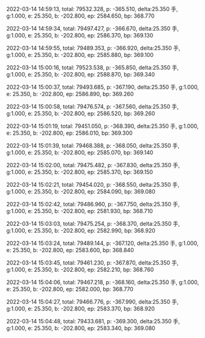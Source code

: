 2022-03-14 14:59:13, total: 79532.328, p: -365.510, delta:25.350 手, g:1.000, e: 25.350, b: -202.800, ep: 2584.650, bp: 368.770

2022-03-14 14:59:34, total: 79497.427, p: -366.670, delta:25.350 手, g:1.000, e: 25.350, b: -202.800, ep: 2586.370, bp: 369.130

2022-03-14 14:59:55, total: 79489.353, p: -366.920, delta:25.350 手, g:1.000, e: 25.350, b: -202.800, ep: 2585.880, bp: 369.100

2022-03-14 15:00:16, total: 79523.538, p: -365.850, delta:25.350 手, g:1.000, e: 25.350, b: -202.800, ep: 2588.870, bp: 369.340

2022-03-14 15:00:37, total: 79493.685, p: -367.190, delta:25.350 手, g:1.000, e: 25.350, b: -202.800, ep: 2586.890, bp: 369.260

2022-03-14 15:00:58, total: 79476.574, p: -367.560, delta:25.350 手, g:1.000, e: 25.350, b: -202.800, ep: 2586.520, bp: 369.260

2022-03-14 15:01:19, total: 79451.050, p: -368.390, delta:25.350 手, g:1.000, e: 25.350, b: -202.800, ep: 2586.010, bp: 369.300

2022-03-14 15:01:39, total: 79468.388, p: -368.050, delta:25.350 手, g:1.000, e: 25.350, b: -202.800, ep: 2585.070, bp: 369.140

2022-03-14 15:02:00, total: 79475.482, p: -367.830, delta:25.350 手, g:1.000, e: 25.350, b: -202.800, ep: 2585.370, bp: 369.150

2022-03-14 15:02:21, total: 79454.020, p: -368.550, delta:25.350 手, g:1.000, e: 25.350, b: -202.800, ep: 2584.090, bp: 369.080

2022-03-14 15:02:42, total: 79486.960, p: -367.750, delta:25.350 手, g:1.000, e: 25.350, b: -202.800, ep: 2581.930, bp: 368.710

2022-03-14 15:03:03, total: 79475.254, p: -368.370, delta:25.350 手, g:1.000, e: 25.350, b: -202.800, ep: 2582.990, bp: 368.920

2022-03-14 15:03:24, total: 79489.144, p: -367.120, delta:25.350 手, g:1.000, e: 25.350, b: -202.800, ep: 2583.600, bp: 368.840

2022-03-14 15:03:45, total: 79461.230, p: -367.870, delta:25.350 手, g:1.000, e: 25.350, b: -202.800, ep: 2582.210, bp: 368.760

2022-03-14 15:04:06, total: 79467.218, p: -368.160, delta:25.350 手, g:1.000, e: 25.350, b: -202.800, ep: 2582.000, bp: 368.770

2022-03-14 15:04:27, total: 79466.776, p: -367.990, delta:25.350 手, g:1.000, e: 25.350, b: -202.800, ep: 2583.370, bp: 368.920

2022-03-14 15:04:48, total: 79433.681, p: -369.300, delta:25.350 手, g:1.000, e: 25.350, b: -202.800, ep: 2583.340, bp: 369.080